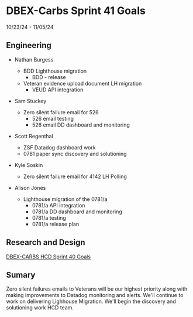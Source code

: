 # DBEX-Carbs Sprint 41 Goals	
10/23/24 - 11/05/24

## Engineering
  - Nathan Burgess
    - BDD Lighthouse migration
       - BDD - release
    - Veteran evidence upload document LH migration
       - VEUD API integration 
      
  - Sam Stuckey
    - Zero silent failure email for 526
      - 526 email testing
      - 526 email DD dashboard and monitoring

 - Scott Regenthal
    - ZSF Datadog dashboard work
    - 0781 paper sync discovery and solutioning 
      
 - Kyle Soskin
    - Zero silent failure email for 4142 LH Polling 
  
  - Alison Jones
    - Lighthouse migration of the 0781/a
      - 0781/a API integration 
      - 0781/a DD dashboard and monitoring 
      - 0781/a testing
      - 0781/a release plan

## Research and Design
[DBEX-CARBS HCD Sprint 40 Goals](https://dsva.slack.com/docs/T03FECE8V/F07N6EH4EUE)



## Sumary
Zero silent failures emails to Veterans will be our highest priority along with making improvements to Datadog monitoring and alerts. We'll continue to work on delivering Lighhouse Migration. We'll begin the discovery and solutioning work HCD team. 
